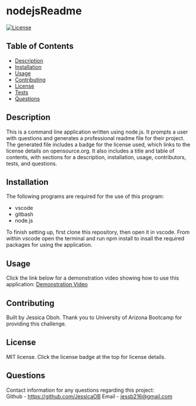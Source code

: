 # nodejsReadme

  [![License](https://img.shields.io/badge/License-MIT-blueviolet.svg?style=plastic)](https://opensource.org/licenses/MIT)

## Table of Contents
  
* [Description](#description)
* [Installation](#installation)
* [Usage](#usage)
* [Contributing](#contributing)
* [License](#license)
* [Tests](#tests)
* [Questions](#questions)

## Description
  This is a command line application written using node.js. It prompts a user with questions and generates a professional readme file for their project. The generated file includes a badge for the license used, which links to the license details on opensource.org. It also includes a title and table of contents, with sections for a description, installation, usage, contributors, tests, and questions.
  
## Installation
  The following programs are required for the use of this program:
  * vscode
  * gitbash
  * node.js
  
  To finish setting up, first clone this repository, then open it in vscode. From within vscode open the terminal and run npm install to insall the required packages for using the application. 
  
## Usage
  Click the link below for a demonstration video showing how to use this application:
  [Demonstration Video](https://watch.screencastify.com/v/4ZI3UmQeiplTMibPUCPp)
  
## Contributing
  Built by Jessica Oboh.
  Thank you to University of Arizona Bootcamp for providing this challenge.
  
## License
  MIT license. Click the license badge at the top for license details.
  
## Questions
  Contact information for any questions regarding this project:  
  Github - https://github.com/JessicaOB
  Email - jessb216@gmail.com

